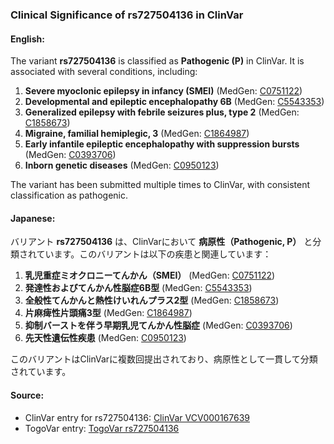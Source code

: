 ### Clinical Significance of rs727504136 in ClinVar

#### English:
The variant **rs727504136** is classified as **Pathogenic (P)** in ClinVar. It is associated with several conditions, including:

1. **Severe myoclonic epilepsy in infancy (SMEI)** (MedGen: [C0751122](https://www.ncbi.nlm.nih.gov/medgen/C0751122))
2. **Developmental and epileptic encephalopathy 6B** (MedGen: [C5543353](https://www.ncbi.nlm.nih.gov/medgen/C5543353))
3. **Generalized epilepsy with febrile seizures plus, type 2** (MedGen: [C1858673](https://www.ncbi.nlm.nih.gov/medgen/C1858673))
4. **Migraine, familial hemiplegic, 3** (MedGen: [C1864987](https://www.ncbi.nlm.nih.gov/medgen/C1864987))
5. **Early infantile epileptic encephalopathy with suppression bursts** (MedGen: [C0393706](https://www.ncbi.nlm.nih.gov/medgen/C0393706))
6. **Inborn genetic diseases** (MedGen: [C0950123](https://www.ncbi.nlm.nih.gov/medgen/C0950123))

The variant has been submitted multiple times to ClinVar, with consistent classification as pathogenic.

#### Japanese:
バリアント **rs727504136** は、ClinVarにおいて **病原性（Pathogenic, P）** と分類されています。このバリアントは以下の疾患と関連しています：

1. **乳児重症ミオクロニーてんかん（SMEI）** (MedGen: [C0751122](https://www.ncbi.nlm.nih.gov/medgen/C0751122))
2. **発達性およびてんかん性脳症6B型** (MedGen: [C5543353](https://www.ncbi.nlm.nih.gov/medgen/C5543353))
3. **全般性てんかんと熱性けいれんプラス2型** (MedGen: [C1858673](https://www.ncbi.nlm.nih.gov/medgen/C1858673))
4. **片麻痺性片頭痛3型** (MedGen: [C1864987](https://www.ncbi.nlm.nih.gov/medgen/C1864987))
5. **抑制バーストを伴う早期乳児てんかん性脳症** (MedGen: [C0393706](https://www.ncbi.nlm.nih.gov/medgen/C0393706))
6. **先天性遺伝性疾患** (MedGen: [C0950123](https://www.ncbi.nlm.nih.gov/medgen/C0950123))

このバリアントはClinVarに複数回提出されており、病原性として一貫して分類されています。

#### Source:
- ClinVar entry for rs727504136: [ClinVar VCV000167639](https://www.ncbi.nlm.nih.gov/clinvar/variation/167639)
- TogoVar entry: [TogoVar rs727504136](https://togovar.org/variant/rs727504136)